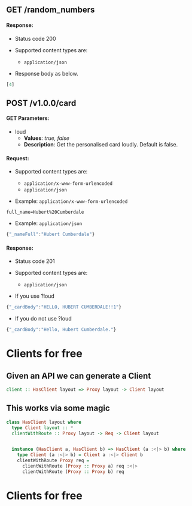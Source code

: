 ## GET /random_numbers

#### Response:

- Status code 200

- Supported content types are:

    - `application/json`

- Response body as below.

```javascript
[4]
```

## POST /v1.0.0/card

#### GET Parameters:

- loud
     - **Values**: *true, false*
     - **Description**: Get the personalised card loudly. Default is false.


#### Request:

- Supported content types are:

    - `application/x-www-form-urlencoded`
    - `application/json`

- Example: `application/x-www-form-urlencoded`

```
full_name=Hubert%20Cumberdale
```

- Example: `application/json`

```javascript
{"_nameFull":"Hubert Cumberdale"}
```

#### Response:

- Status code 201

- Supported content types are:

    - `application/json`

- If you use ?loud

```javascript
{"_cardBody":"HELLO, HUBERT CUMBERDALE!!1"}
```

- If you do not use ?loud

```javascript
{"_cardBody":"Hello, Hubert Cumberdale."}
```

# Clients for free

## Given an API we can generate a Client
```haskell
client :: HasClient layout => Proxy layout -> Client layout                     
```

## This works via some magic
```haskell
class HasClient layout where
  type Client layout :: *
  clientWithRoute :: Proxy layout -> Req -> Client layout


  instance (HasClient a, HasClient b) => HasClient (a :<|> b) where               
    type Client (a :<|> b) = Client a :<|> Client b                               
    clientWithRoute Proxy req =                                                   
      clientWithRoute (Proxy :: Proxy a) req :<|>                                 
      clientWithRoute (Proxy :: Proxy b) req   
```

# Clients for free
